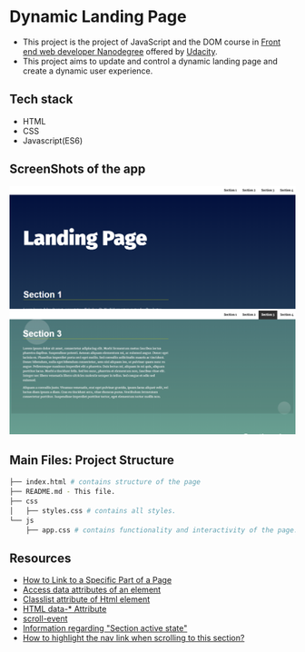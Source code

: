 # Dynamic Landing Page
- This project is the project of JavaScript and the DOM course in [Front end web developer Nanodegree](https://www.udacity.com/course/front-end-web-developer-nanodegree--nd0011) offered by [Udacity](https://www.udacity.com/).
- This project aims to update and control a dynamic landing page and create a dynamic user experience.

## Tech stack
* HTML
* CSS
* Javascript(ES6)

## ScreenShots of the app
![](image1.PNG)
![](image2.PNG)

## Main Files: Project Structure
```bash
├── index.html # contains structure of the page
├── README.md - This file.
├── css
│   ├── styles.css # contains all styles.
└── js
    ├── app.css # contains functionality and interactivity of the page.
```

## Resources
* [How to Link to a Specific Part of a Page ](https://blog.hubspot.com/marketing/jump-link-same-page)
* [Access data attributes of an element](https://stackoverflow.com/questions/33760520/get-data-attributes-in-javascript-code)
* [Classlist attribute of Html element](https://developer.mozilla.org/en-US/docs/Web/API/Element/classList#Methods)
* [HTML data-* Attribute](https://www.w3schools.com/tags/att_data-.asp)
* [scroll-event](https://www.codeguage.com/courses/js/events-scroll-event)
* [Information regarding "Section active state"](https://knowledge.udacity.com/questions/85408#96950%20.)
* [How to highlight the nav link when scrolling to this section?](https://knowledge.udacity.com/questions/66312#66326)

